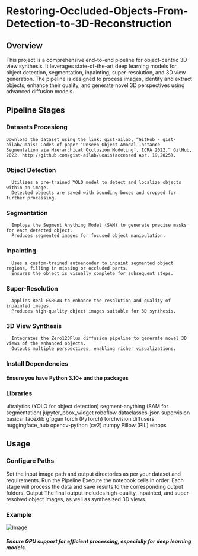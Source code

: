 # Restoring-Occluded-Objects-From-Detection-to-3D-Reconstruction
## Overview
This project is a comprehensive end-to-end pipeline for object-centric 3D view synthesis. It leverages state-of-the-art deep learning models for object detection, segmentation, inpainting, super-resolution, and 3D view generation. The pipeline is designed to process images, identify and extract objects, enhance their quality, and generate novel 3D perspectives using advanced diffusion models.

## Pipeline Stages
  ### Datasets Procesiong
    Download the dataset using the link: gist-ailab, “GitHub - gist-ailab/uoais: Codes of paper ‘Unseen Object Amodal Instance Segmentation via Hierarchical Occlusion Modeling’, ICRA 2022,” GitHub, 2022. http://github.com/gist-ailab/uoais(accessed Apr. 19,2025).

  ### Object Detection
      Utilizes a pre-trained YOLO model to detect and localize objects within an image.
      Detected objects are saved with bounding boxes and cropped for further processing.
      
  ### Segmentation
      Employs the Segment Anything Model (SAM) to generate precise masks for each detected object.
      Produces segmented images for focused object manipulation.

  ### Inpainting
      Uses a custom-trained autoencoder to inpaint segmented object regions, filling in missing or occluded parts.
      Ensures the object is visually complete for subsequent steps.

  ### Super-Resolution
      Applies Real-ESRGAN to enhance the resolution and quality of inpainted images.
      Produces high-quality object images suitable for 3D synthesis.

  ### 3D View Synthesis
      Integrates the Zero123Plus diffusion pipeline to generate novel 3D views of the enhanced objects.
      Outputs multiple perspectives, enabling richer visualizations.


### Install Dependencies

  #### Ensure you have Python 3.10+ and the packages
### Libraries
  ultralytics (YOLO for object detection)
  segment-anything (SAM for segmentation)
  jupyter_bbox_widget
  roboflow
  dataclasses-json
  supervision
  basicsr
  facexlib
  gfpgan
  torch (PyTorch)
  torchvision
  diffusers
  huggingface_hub
  opencv-python (cv2)
  numpy
  Pillow (PIL)
  einops

## Usage
### Configure Paths
  Set the input image path and output directories as per your dataset and requirements.
  Run the Pipeline
  Execute the notebook cells in order. Each stage will process the data and save results to the corresponding output folders.
Output
  The final output includes high-quality, inpainted, and super-resolved object images, as well as synthesized 3D views.

### Example

![Image](https://github.com/user-attachments/assets/57d320f6-99e9-44fe-b1c1-fac0025da64c)

##### Ensure GPU support for efficient processing, especially for deep learning models.
